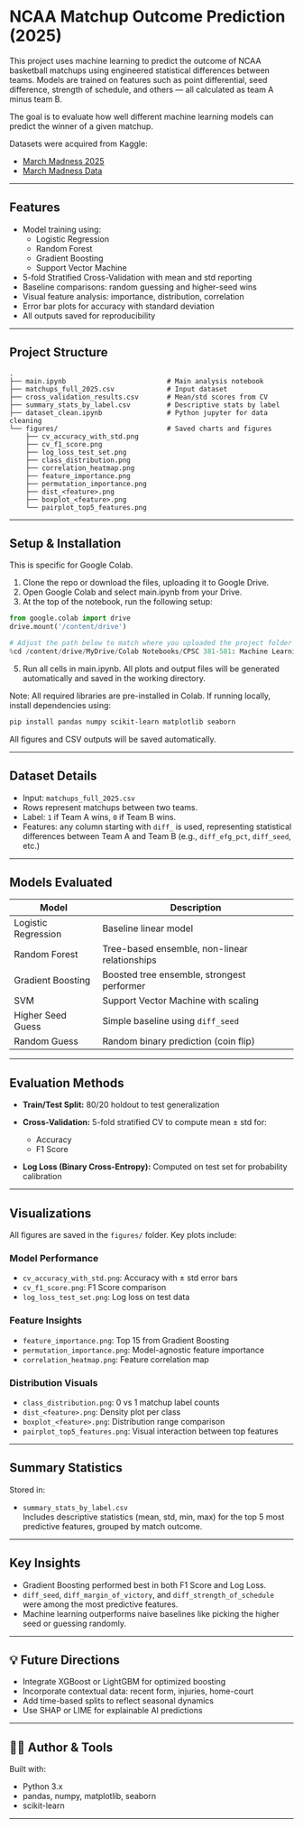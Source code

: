 #  NCAA Matchup Outcome Prediction (2025)

This project uses machine learning to predict the outcome of NCAA basketball matchups using engineered statistical differences between teams. Models are trained on features such as point differential, seed difference, strength of schedule, and others — all calculated as team A minus team B.

The goal is to evaluate how well different machine learning models can predict the winner of a given matchup.

Datasets were acquired from Kaggle:
- [March Madness 2025](https://www.kaggle.com/competitions/march-machine-learning-mania-2025/data?select=Conferences.csv})
- [March Madness Data](https://www.kaggle.com/datasets/nishaanamin/march-madness-data)
---

##  Features

- Model training using:
  - Logistic Regression
  - Random Forest
  - Gradient Boosting
  - Support Vector Machine
- 5-fold Stratified Cross-Validation with mean and std reporting
- Baseline comparisons: random guessing and higher-seed wins
- Visual feature analysis: importance, distribution, correlation
- Error bar plots for accuracy with standard deviation
- All outputs saved for reproducibility

---

##  Project Structure

```
.
├── main.ipynb                         # Main analysis notebook
├── matchups_full_2025.csv             # Input dataset
├── cross_validation_results.csv       # Mean/std scores from CV
├── summary_stats_by_label.csv         # Descriptive stats by label
├── dataset_clean.ipynb                # Python jupyter for data cleaning
└── figures/                           # Saved charts and figures
    ├── cv_accuracy_with_std.png
    ├── cv_f1_score.png
    ├── log_loss_test_set.png
    ├── class_distribution.png
    ├── correlation_heatmap.png
    ├── feature_importance.png
    ├── permutation_importance.png
    ├── dist_<feature>.png
    ├── boxplot_<feature>.png
    └── pairplot_top5_features.png
```

---

## Setup & Installation
This is specific for Google Colab.
1. Clone the repo or download the files, uploading it to Google Drive.
2. Open Google Colab and select main.ipynb from your Drive.
3. At the top of the notebook, run the following setup:

```python
from google.colab import drive
drive.mount('/content/drive')

# Adjust the path below to match where you uploaded the project folder
%cd /content/drive/MyDrive/Colab Notebooks/CPSC 381-581: Machine Learning/Final Project/final-proj-381-main
```
5. Run all cells in main.ipynb. All plots and output files will be generated automatically and saved in the working directory.

Note: All required libraries are pre-installed in Colab. If running locally, install dependencies using:

```bash
pip install pandas numpy scikit-learn matplotlib seaborn
```

All figures and CSV outputs will be saved automatically.

---

## Dataset Details

- Input: `matchups_full_2025.csv`
- Rows represent matchups between two teams.
- Label: `1` if Team A wins, `0` if Team B wins.
- Features: any column starting with `diff_` is used, representing statistical differences between Team A and Team B (e.g., `diff_efg_pct`, `diff_seed`, etc.)

---

## Models Evaluated

| Model               | Description                                   |
| ------------------- | --------------------------------------------- |
| Logistic Regression | Baseline linear model                         |
| Random Forest       | Tree-based ensemble, non-linear relationships |
| Gradient Boosting   | Boosted tree ensemble, strongest performer    |
| SVM                 | Support Vector Machine with scaling           |
| Higher Seed Guess   | Simple baseline using `diff_seed`             |
| Random Guess        | Random binary prediction (coin flip)          |

---

##  Evaluation Methods

- **Train/Test Split:** 80/20 holdout to test generalization
- **Cross-Validation:** 5-fold stratified CV to compute mean ± std for:

  - Accuracy
  - F1 Score

- **Log Loss (Binary Cross-Entropy):** Computed on test set for probability calibration

---

##  Visualizations

All figures are saved in the `figures/` folder. Key plots include:

### Model Performance

- `cv_accuracy_with_std.png`: Accuracy with ± std error bars
- `cv_f1_score.png`: F1 Score comparison
- `log_loss_test_set.png`: Log loss on test data

### Feature Insights

- `feature_importance.png`: Top 15 from Gradient Boosting
- `permutation_importance.png`: Model-agnostic feature importance
- `correlation_heatmap.png`: Feature correlation map

### Distribution Visuals

- `class_distribution.png`: 0 vs 1 matchup label counts
- `dist_<feature>.png`: Density plot per class
- `boxplot_<feature>.png`: Distribution range comparison
- `pairplot_top5_features.png`: Visual interaction between top features

---

##  Summary Statistics

Stored in:

- `summary_stats_by_label.csv`  
  Includes descriptive statistics (mean, std, min, max) for the top 5 most predictive features, grouped by match outcome.

---

## Key Insights

- Gradient Boosting performed best in both F1 Score and Log Loss.
- `diff_seed`, `diff_margin_of_victory`, and `diff_strength_of_schedule` were among the most predictive features.
- Machine learning outperforms naive baselines like picking the higher seed or guessing randomly.

---

## 💡 Future Directions

- Integrate XGBoost or LightGBM for optimized boosting
- Incorporate contextual data: recent form, injuries, home-court
- Add time-based splits to reflect seasonal dynamics
- Use SHAP or LIME for explainable AI predictions

---

## 🧑‍💻 Author & Tools

Built with:

- Python 3.x
- pandas, numpy, matplotlib, seaborn
- scikit-learn

---
